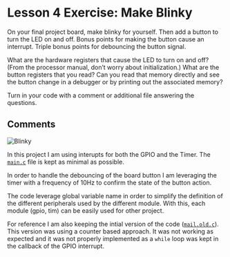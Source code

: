 # Lesson 4 Exercise: Make Blinky

On your final project board, make blinky for yourself. Then add a button to turn the LED on and off. Bonus points for making the button cause an interrupt. Triple bonus points for debouncing the button signal.

What are the hardware registers that cause the LED to turn on and off? (From the processor manual, don’t worry about initialization.) What are the button registers that you read? Can you read that memory directly and see the button change in a debugger or by printing out the associated memory?

Turn in your code with a comment or additional file answering the questions.

## Comments

![Blinky](VID_20211217_101024.gif)

In this project I am using interupts for both the GPIO and the Timer. The [`main.c`](https://github.com/mic0331/red-jellies/blob/main/lesson-4/nucleo-F401RE-blinky_interrupt_debouncing/Src/main.c) file is kept as minimal as possible.

In order to handle the debouncing of the board button I am leveraging the timer with a frequency of 10Hz to confirm the state of the button action.

The code leverage global variable name in order to simplify the definition of the different peripherals used by the different module. With this, each module (gpio, tim) can be easily used for other project.

For reference I am also keeping the intial version of the code ([`mail.old.c`](https://github.com/mic0331/red-jellies/blob/main/lesson-4/nucleo-F401RE-blinky_interrupt_debouncing/Src/main.old.c)). This version was using a counter based approach. It was not working as expected and it was not properly implemented as a `while` loop was kept in the callback of the GPIO interrupt.
